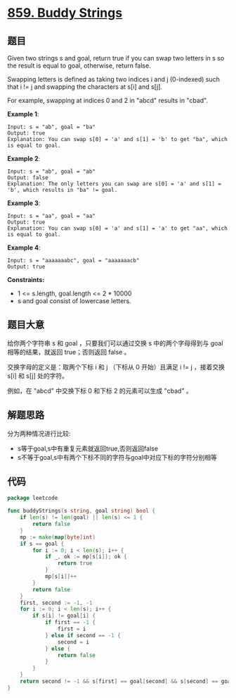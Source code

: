 # [859. Buddy Strings](https://leetcode-cn.com/problems/buddy-strings/)

## 题目

Given two strings s and goal, return true if you can swap two letters in s so the result is equal to goal, otherwise, return false.

Swapping letters is defined as taking two indices i and j (0-indexed) such that i != j and swapping the characters at s[i] and s[j].

For example, swapping at indices 0 and 2 in "abcd" results in "cbad".

**Example 1**:

    Input: s = "ab", goal = "ba"
    Output: true
    Explanation: You can swap s[0] = 'a' and s[1] = 'b' to get "ba", which is equal to goal.

**Example 2**:

    Input: s = "ab", goal = "ab"
    Output: false
    Explanation: The only letters you can swap are s[0] = 'a' and s[1] = 'b', which results in "ba" != goal.

**Example 3**:

    Input: s = "aa", goal = "aa"
    Output: true
    Explanation: You can swap s[0] = 'a' and s[1] = 'a' to get "aa", which is equal to goal.

**Example 4**:

    Input: s = "aaaaaaabc", goal = "aaaaaaacb"
    Output: true

**Constraints:**

- 1 <= s.length, goal.length <= 2 * 10000
- s and goal consist of lowercase letters.

## 题目大意

给你两个字符串 s 和 goal ，只要我们可以通过交换 s 中的两个字母得到与 goal 相等的结果，就返回 true；否则返回 false 。

交换字母的定义是：取两个下标 i 和 j （下标从 0 开始）且满足 i != j ，接着交换 s[i] 和 s[j] 处的字符。

例如，在 "abcd" 中交换下标 0 和下标 2 的元素可以生成 "cbad" 。

## 解题思路

分为两种情况进行比较:
- s等于goal,s中有重复元素就返回true,否则返回false
- s不等于goal,s中有两个下标不同的字符与goal中对应下标的字符分别相等

## 代码

```go
package leetcode

func buddyStrings(s string, goal string) bool {
	if len(s) != len(goal) || len(s) <= 1 {
		return false
	}
	mp := make(map[byte]int)
	if s == goal {
		for i := 0; i < len(s); i++ {
			if _, ok := mp[s[i]]; ok {
				return true
			}
			mp[s[i]]++
		}
		return false
	}
	first, second := -1, -1
	for i := 0; i < len(s); i++ {
		if s[i] != goal[i] {
			if first == -1 {
				first = i
			} else if second == -1 {
				second = i
			} else {
				return false
			}
		}
	}
	return second != -1 && s[first] == goal[second] && s[second] == goal[first]
}
```
